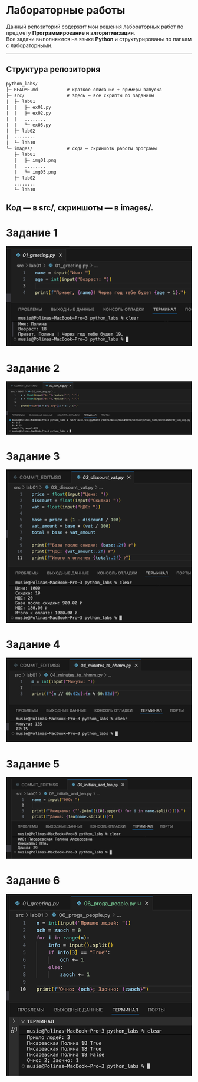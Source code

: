 # Лабораторные работы 

Данный репозиторий содержит мои решения лабораторных работ по предмету **Программирование и алгоритмизация**.  
Все задачи выполняются на языке **Python** и структурированы по папкам с лабораторными.

---

## Структура репозитория

```
python_labs/
├─ README.md           # краткое описание + примеры запуска
├─ src/                # здесь — все скрипты по заданиям
|  ├─ lab01
|  |   ├─ ex01.py
|  |   ├─ ex02.py
|  |   ........
|  |   └─ ex05.py
|  ├─ lab02
|  ........
|  └─ lab10
└─ images/             # сюда — скриншоты работы программ
   ├─ lab01
   |   ├─ img01.png
   |   ........
   |   └─ img05.png
   ├─ lab02
   ........
   └─ lab10
```

## Код — в src/, скриншоты — в images/.

# Задание 1 
![Вывод задание 1](./images/lab01/01.png)

# Задание 2
![Вывол задание 2](./images/lab01/02.png)

# Задание 3
![Вывол задание 3](./images/lab01/03.png)

# Задание 4
![Вывол задание 4](./images/lab01/04.png)

# Задание 5
![Вывол задание 5](./images/lab01/05.png)

# Задание 6
![Вывол задание 6](./images/lab01/06.png)

